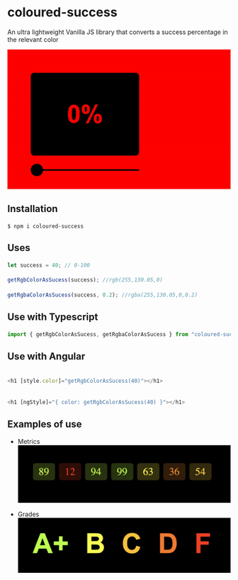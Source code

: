 # coloured-success

An ultra lightweight Vanilla JS library that converts a success percentage in the relevant color

![Example of Coloured Success](doc/example.gif)

## Installation

```
$ npm i coloured-success
```

## Uses

```js
let success = 40; // 0-100

getRgbColorAsSucess(success); //rgb(255,130.05,0)

getRgbaColorAsSucess(success, 0.2); //rgba(255,130.05,0,0.2)
```

## Use with Typescript

```js
import { getRgbColorAsSucess, getRgbaColorAsSucess } from "coloured-success";
```

## Use with Angular

```js

<h1 [style.color]="getRgbColorAsSucess(40)"></h1>

```
```js

<h1 [ngStyle]="{ color: getRgbColorAsSucess(40) }"></h1>

```

## Examples of use

- Metrics
  ![Metrics](doc/metrics.png)

- Grades
  ![Grades](doc/grades.png)
